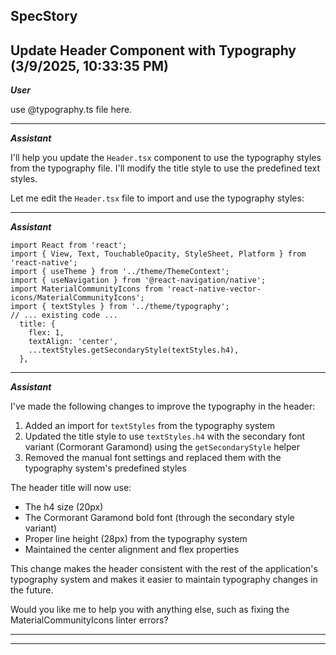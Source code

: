 ## SpecStory

## Update Header Component with Typography (3/9/2025, 10:33:35 PM)

_**User**_

use @typography.ts file here. 

---

_**Assistant**_

I'll help you update the `Header.tsx` component to use the typography styles from the typography file. I'll modify the title style to use the predefined text styles.

Let me edit the `Header.tsx` file to import and use the typography styles:

---

_**Assistant**_

```
import React from 'react';
import { View, Text, TouchableOpacity, StyleSheet, Platform } from 'react-native';
import { useTheme } from '../theme/ThemeContext';
import { useNavigation } from '@react-navigation/native';
import MaterialCommunityIcons from 'react-native-vector-icons/MaterialCommunityIcons';
import { textStyles } from '../theme/typography';
// ... existing code ...
  title: {
    flex: 1,
    textAlign: 'center',
    ...textStyles.getSecondaryStyle(textStyles.h4),
  },
```

---

_**Assistant**_

I've made the following changes to improve the typography in the header:

1. Added an import for `textStyles` from the typography system
2. Updated the title style to use `textStyles.h4` with the secondary font variant (Cormorant Garamond) using the `getSecondaryStyle` helper
3. Removed the manual font settings and replaced them with the typography system's predefined styles

The header title will now use:
- The h4 size (20px)
- The Cormorant Garamond bold font (through the secondary style variant)
- Proper line height (28px) from the typography system
- Maintained the center alignment and flex properties

This change makes the header consistent with the rest of the application's typography system and makes it easier to maintain typography changes in the future.

Would you like me to help you with anything else, such as fixing the MaterialCommunityIcons linter errors?

---



---

